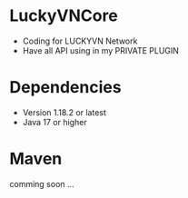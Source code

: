 # LuckyVNCore
* Coding for LUCKYVN Network
* Have all API using in my PRIVATE PLUGIN

# Dependencies
* Version 1.18.2 or latest
* Java 17 or higher

# Maven
comming soon ...
